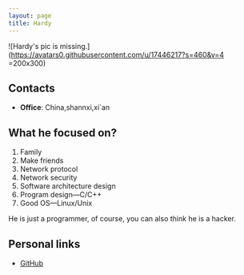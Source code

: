 ```yaml
---
layout: page
title: Hardy
---
```


![Hardy's pic is missing.](https://avatars0.githubusercontent.com/u/17446217?s=460&v=4 =200x300)


## Contacts

- **Office**: China,shannxi,xi`an

## What he focused on?

1. Family
2. Make friends
3. Network protocol
4. Network security
5. Software architecture design
6. Program design—C/C++
7. Good OS—Linux/Unix
  
He is just a programmer, of course, you can also think he is a hacker.

## Personal links
- [GitHub](https://hardyguo.github.io/)
